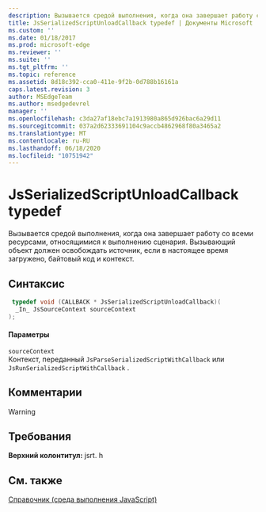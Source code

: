 ```yaml
---
description: Вызывается средой выполнения, когда она завершает работу со всеми ресурсами, относящимися к выполнению сценария. Вызывающий объект должен освобождать источник, если в настоящее время загружено, байтовый код и контекст.
title: JsSerializedScriptUnloadCallback typedef | Документы Microsoft
ms.custom: ''
ms.date: 01/18/2017
ms.prod: microsoft-edge
ms.reviewer: ''
ms.suite: ''
ms.tgt_pltfrm: ''
ms.topic: reference
ms.assetid: 8d18c392-cca0-411e-9f2b-0d788b16161a
caps.latest.revision: 3
author: MSEdgeTeam
ms.author: msedgedevrel
manager: ''
ms.openlocfilehash: c3da27af18ebc7a1913980a865d926bac6a29d11
ms.sourcegitcommit: 037a2d62333691104c9accb4862968f80a3465a2
ms.translationtype: MT
ms.contentlocale: ru-RU
ms.lasthandoff: 06/18/2020
ms.locfileid: "10751942"
---
```

# JsSerializedScriptUnloadCallback typedef
Вызывается средой выполнения, когда она завершает работу со всеми ресурсами, относящимися к выполнению сценария. Вызывающий объект должен освобождать источник, если в настоящее время загружено, байтовый код и контекст.  
  
## Синтаксис  
  
```cpp  
 typedef void (CALLBACK * JsSerializedScriptUnloadCallback)(  
  _In_ JsSourceContext sourceContext  
);  
```  
  
#### Параметры  
 `sourceContext`  
 Контекст, переданный `JsParseSerializedScriptWithCallback` или `JsRunSerializedScriptWithCallback` .  
  
## Комментарии  
  
> [!WARNING]
## Требования  
 **Верхний колонтитул:** jsrt. h  
  
## См. также  
 [Справочник (среда выполнения JavaScript)](../chakra-hosting/reference-javascript-runtime.md)